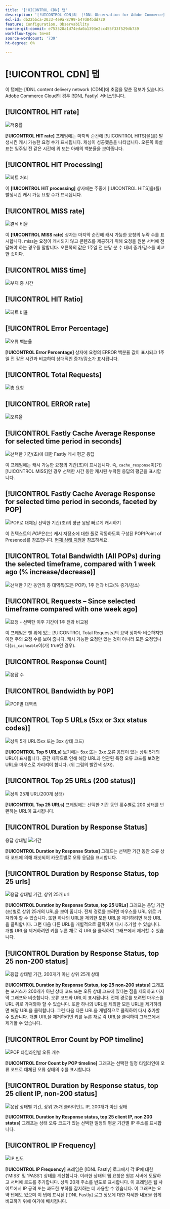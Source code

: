 ```yaml
---
title: '[!UICONTROL CDN] 탭'
description: '[!UICONTROL CDN]의  [!DNL Observation for Adobe Commerce] 탭에 대해 알아봅니다.'
exl-id: db22bbca-2033-4e9a-8799-b47d84bdd720
feature: Configuration, Observability
source-git-commit: e753528a1d74eda0a1393e2cc455f33f529db739
workflow-type: tm+mt
source-wordcount: '739'
ht-degree: 0%

---
```


# [!UICONTROL CDN] 탭

이 탭에는 [!DNL content delivery network (CDN)]에 초점을 맞춘 정보가 있습니다. Adobe Commerce Cloud의 경우 [!DNL Fastly] 서비스입니다.

## [!UICONTROL HIT rate]

![적중률](../../assets/tools/observation-for-adobe-commerce/cdn-tab-1.png)

**[!UICONTROL HIT rate]** 프레임에는 마지막 순간에 [!UICONTROL HITS]을(를) 발생시킨 캐시 가능한 요청 수가 표시됩니다. 캐싱이 성공했음을 나타냅니다. 오른쪽 화살표는 일주일 전 같은 시간에 위 또는 아래의 백분율을 보여줍니다.

## [!UICONTROL HIT Processing]

![히트 처리](../../assets/tools/observation-for-adobe-commerce/cdn-tab-2.png)

이 **[!UICONTROL HIT processing]** 상자에는 주중에 [!UICONTROL HITS]을(를) 발생시킨 캐시 가능 요청 수가 표시됩니다.

## [!UICONTROL MISS rate]

![결석 비율](../../assets/tools/observation-for-adobe-commerce/cdn-tab-3.png)

이 **[!UICONTROL MISS rate]** 상자는 마지막 순간에 캐시 가능한 요청의 누락 수를 표시합니다. miss는 요청이 캐시되지 않고 콘텐츠를 제공하기 위해 요청을 원본 서버에 전달해야 하는 경우를 말합니다. 오른쪽의 값은 1주일 전 분당 분 수 대비 증가/감소를 비교한 것이다.

## [!UICONTROL MISS time]

![부재 중 시간](../../assets/tools/observation-for-adobe-commerce/cdn-tab-4.png)

## [!UICONTROL HIT Ratio]

![히트 비율](../../assets/tools/observation-for-adobe-commerce/cdn-tab-5.png)

## [!UICONTROL Error Percentage]

![오류 백분율](../../assets/tools/observation-for-adobe-commerce/cdn-tab-6.png)

**[!UICONTROL Error Percentage]** 상자에 요청의 ERROR 백분율 값이 표시되고 1주일 전 같은 시간과 비교하여 상대적인 증가/감소가 표시됩니다.

## [!UICONTROL Total Requests]

![총 요청](../../assets/tools/observation-for-adobe-commerce/cdn-tab-7.png)

## [!UICONTROL ERROR rate]

![오류율](../../assets/tools/observation-for-adobe-commerce/cdn-tab-8.png)

## [!UICONTROL Fastly Cache Average Response for selected time period in seconds]

![선택한 기간(초)에 대한 Fastly 캐시 평균 응답](../../assets/tools/observation-for-adobe-commerce/cdn-tab-9.png)

이 프레임에는 캐시 가능한 요청의 기간(초)이 표시됩니다. 즉, `cache_response`이(가) [!UICONTROL MISS]인 경우 선택한 시간 동안 캐시된 누락된 응답의 평균을 표시합니다.

## [!UICONTROL Fastly Cache Average Response for selected time period in seconds, faceted by POP]

![POP로 대체된 선택한 기간(초)의 평균 응답 빠르게 캐시하기](../../assets/tools/observation-for-adobe-commerce/cdn-tab-10.png)

이 컨텍스트의 *POP*&#x200B;은(는) 캐시 저장소에 대한 풀로 작동하도록 구성된 POP(Point of Presence)를 참조합니다. [현재 상태 지점](https://developer.fastly.com/learning/concepts/pop/)을 참조하세요.

## [!UICONTROL Total Bandwidth (All POPs) during the selected timeframe, compared with 1 week ago (% increase/decrease)]

![선택한 기간 동안의 총 대역폭(모든 POP), 1주 전과 비교(% 증가/감소)](../../assets/tools/observation-for-adobe-commerce/cdn-tab-11.png)

## [!UICONTROL Requests – Since selected timeframe compared with one week ago]

![요청 - 선택한 이후 기간이 1주 전과 비교됨](../../assets/tools/observation-for-adobe-commerce/cdn-tab-12.png)

이 프레임은 맨 위에 있는 [!UICONTROL Total Requests]의 요약 상자와 비슷하지만 이전 주의 요청 수를 보여 줍니다. 캐시 가능한 요청만 있는 것이 아니라 모든 요청입니다(`is_cacheable`이(가) true인 경우).

## [!UICONTROL Response Count]

![응답 수](../../assets/tools/observation-for-adobe-commerce/cdn-tab-13.png)

## [!UICONTROL Bandwidth by POP]

![POP별 대역폭](../../assets/tools/observation-for-adobe-commerce/cdn-tab-14.png)

## [!UICONTROL Top 5 URLs (5xx or 3xx status codes)]

![상위 5개 URL(5xx 또는 3xx 상태 코드)](../../assets/tools/observation-for-adobe-commerce/cdn-tab-15.gif)

**[!UICONTROL Top 5 URLs]** 보기에는 5xx 또는 3xx 오류 응답이 있는 상위 5개의 URL이 표시됩니다. 공간 제약으로 인해 해당 URL과 연관된 특정 오류 코드를 보려면 URL을 마우스로 가리켜야 합니다. (위 그림의 빨간색 상자).

## [!UICONTROL Top 25 URLs (200 status)]

![상위 25개 URL(200개 상태)](../../assets/tools/observation-for-adobe-commerce/cdn-tab-16.gif)

**[!UICONTROL Top 25 URLs]** 프레임에는 선택한 기간 동안 횟수별로 200 상태를 반환하는 URL이 표시됩니다.

## [!UICONTROL Duration by Response Status]

응답 상태별 ![기간](../../assets/tools/observation-for-adobe-commerce/cdn-tab-17.png)

**[!UICONTROL Duration by Response Status]** 그래프는 선택한 기간 동안 오류 상태 코드에 의해 패싯되어 카운트별로 오류 응답을 표시합니다.

## [!UICONTROL Duration by Response Status, top 25 urls]

![응답 상태별 기간, 상위 25개 url](../../assets/tools/observation-for-adobe-commerce/cdn-tab-18.gif)

**[!UICONTROL Duration by Response Status, top 25 URLs]** 그래프는 응답 기간(초)별로 상위 25개의 URL을 보여 줍니다. 전체 경로를 보려면 마우스를 URL 위로 가져와야 할 수 있습니다. 또한 하나의 URL을 제외한 모든 URL을 제거하려면 해당 URL을 클릭합니다. 그런 다음 다른 URL을 개별적으로 클릭하여 다시 추가할 수 있습니다. 개별 URL을 제거하려면 키를 누른 채로 각 URL을 클릭하여 그래프에서 제거할 수 있습니다.

## [!UICONTROL Duration by Response Status, top 25 non-200 status]

![응답 상태별 기간, 200개가 아닌 상위 25개 상태](../../assets/tools/observation-for-adobe-commerce/cdn-tab-19.gif)

**[!UICONTROL Duration by Response Status, top 25 non-200 status]** 그래프는 포커스가 200개가 아닌 상태 코드 또는 오류 상태 코드에 있다는 점을 제외하고 마지막 그래프와 비슷합니다. 오류 코드와 URL이 표시됩니다. 전체 경로를 보려면 마우스를 URL 위로 가져와야 할 수 있습니다. 또한 하나의 URL을 제외한 모든 URL을 제거하려면 해당 URL을 클릭합니다. 그런 다음 다른 URL을 개별적으로 클릭하여 다시 추가할 수 있습니다. 개별 URL을 제거하려면 키를 누른 채로 각 URL을 클릭하여 그래프에서 제거할 수 있습니다.

## [!UICONTROL Error Count by POP timeline]

![POP 타임라인별 오류 개수](../../assets/tools/observation-for-adobe-commerce/cdn-tab-20.png)

**[!UICONTROL Error Count by POP timeline]** 그래프는 선택한 일정 타임라인에 오류 코드로 대체된 오류 상태의 수를 표시합니다.

## [!UICONTROL Duration by Response status, top 25 client IP, non-200 status]

![응답 상태별 기간, 상위 25개 클라이언트 IP, 200개가 아닌 상태](../../assets/tools/observation-for-adobe-commerce/cdn-tab-21.gif)

**[!UICONTROL Duration by Response status, top 25 client IP, non 200 status]** 그래프는 상태 오류 코드가 있는 선택한 일정의 평균 기간별 IP 주소를 표시합니다.

## [!UICONTROL IP Frequency]

![IP 빈도](../../assets/tools/observation-for-adobe-commerce/cdn-tab-22.jpeg)

**[!UICONTROL IP Frequency]** 프레임은 [!DNL Fastly] 로그에서 각 IP에 대한 (&#39;MISS&#39; 및 &#39;PASS&#39;) 상태를 계산합니다. 이러한 상태의 웹 요청은 원본 서버에 도달하고 서버에 로드를 추가합니다. 상위 20개 주소를 빈도로 표시합니다. 이 프레임은 웹 사이트에서 IP 공격 또는 과도한 부하를 감지하는 데 사용할 수 있습니다. 이 그래프는 요약 탭에도 있으며 이 탭에 표시된 [!DNL Fastly] 로그 정보에 대한 자세한 내용을 쉽게 비교하기 위해 여기에 배치됩니다.
